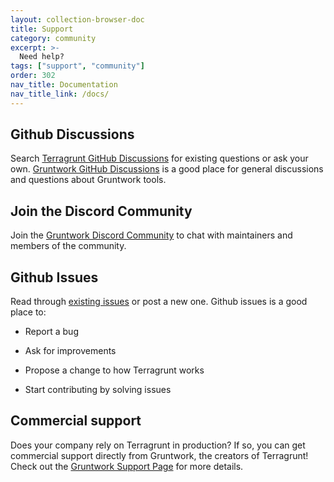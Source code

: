 ```yaml
---
layout: collection-browser-doc
title: Support
category: community
excerpt: >-
  Need help?
tags: ["support", "community"]
order: 302
nav_title: Documentation
nav_title_link: /docs/
---
```


## Github Discussions

Search [Terragrunt GitHub Discussions](https://gruntwork-io/terragrunt/discussions) for existing questions or ask your own. [Gruntwork GitHub Discussions](https://github.com/gruntwork-io/knowledge-base/discussions) is a good place for general discussions and questions about Gruntwork tools.

## Join the Discord Community

Join the [Gruntwork Discord Community](https://discord.gg/YENaT9h8jh) to chat with maintainers and members of the community.

## Github Issues

Read through [existing issues](https://github.com/gruntwork-io/terragrunt/issues) or post a new one. Github issues is a good place to:

- Report a bug

- Ask for improvements

- Propose a change to how Terragrunt works

- Start contributing by solving issues

## Commercial support

Does your company rely on Terragrunt in production? If so, you can get commercial support directly from Gruntwork, the creators of Terragrunt! Check out the [Gruntwork Support Page](https://gruntwork.io/support) for more details.
